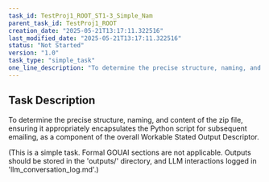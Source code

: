 ```yaml
---
task_id: TestProj1_ROOT_ST1-3_Simple_Nam
parent_task_id: TestProj1_ROOT
creation_date: "2025-05-21T13:17:11.322516"
last_modified_date: "2025-05-21T13:17:11.322516"
status: "Not Started"
version: "1.0"
task_type: "simple_task"
one_line_description: "To determine the precise structure, naming, and content of the zip file, ensuring it appropriately encapsulates the Python script for subsequent emailing, as a component of the overall Workable Stated Output Descriptor."
---
```

## Task Description

To determine the precise structure, naming, and content of the zip file, ensuring it appropriately encapsulates the Python script for subsequent emailing, as a component of the overall Workable Stated Output Descriptor.

(This is a simple task. Formal GOUAI sections are not applicable. Outputs should be stored in the 'outputs/' directory, and LLM interactions logged in 'llm_conversation_log.md'.)
